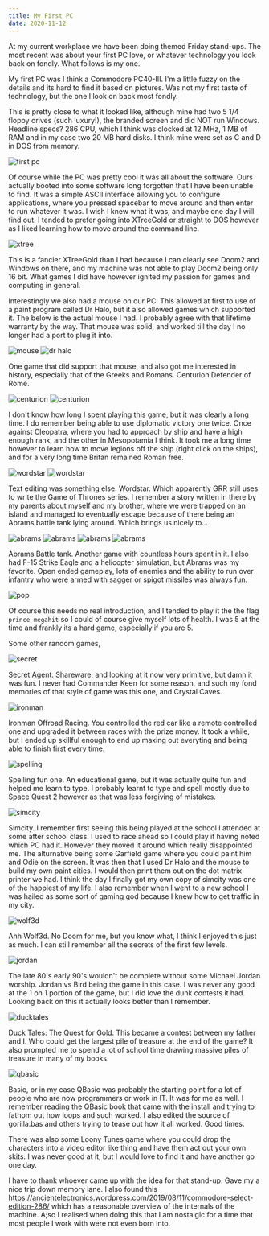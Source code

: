 ```yaml
---
title: My First PC
date: 2020-11-12
---
```


At my current workplace we have been doing themed Friday stand-ups. The most recent was about your first PC love, or whatever technology you look back on fondly. What follows is my one. 

My first PC was I think a Commodore PC40-III. I'm a little fuzzy on the details and its hard to find it based on pictures. Was not my first taste of technology, but the one I look on back most fondly.

This is pretty close to what it looked like, although mine had two 5 1/4 floppy drives (such luxury!), the branded screen and did NOT run Windows. Headline specs? 286 CPU, which I think was clocked at 12 MHz, 1 MB of RAM and in my case two 20 MB hard disks. I think mine were set as C and D in DOS from memory.

![first pc](/static/first-pc/first_pc.png)

Of course while the PC was pretty cool it was all about the software. Ours actually booted into some software long forgotten that I have been unable to find. It was a simple ASCII interface allowing you to configure applications, where you pressed spacebar to move around and then enter to run whatever it was. I wish I knew what it was, and maybe one day I will find out. I tended to prefer going into XTreeGold or straight to DOS however as I liked learning how to move around the command line.

![xtree](/static/first-pc/xtreegold.png)

This is a fancier XTreeGold than I had because I can clearly see Doom2 and Windows on there, and my machine was not able to play Doom2 being only 16 bit. What games I did have however ignited my passion for games and computing in general.

Interestingly we also had a mouse on our PC. This allowed at first to use of a paint program called Dr Halo, but it also allowed games which supported it. The below is the actual mouse I had. I probably agree with that lifetime warranty by the way. That mouse was solid, and worked till the day I no longer had a port to plug it into.

![mouse](/static/first-pc/mouse.png)
![dr halo](/static/first-pc/drhalo.png)

One game that did support that mouse, and also got me interested in history, especially that of the Greeks and Romans. Centurion Defender of Rome.

![centurion](/static/first-pc/centurion.png)
![centurion](/static/first-pc/centurion2.png)

I don't know how long I spent playing this game, but it was clearly a long time. I do remember being able to use diplomatic victory one twice. Once against Cleopatra, where you had to approach by ship and have a high enough rank, and the other in Mesopotamia I think. It took me a long time however to learn how to move legions off the ship (right click on the ships), and for a very long time Britan remained Roman free.

![wordstar](/static/first-pc/wordstar.png)
![wordstar](/static/first-pc/wordstar2.png)

Text editing was something else. Wordstar. Which apparently GRR still uses to write the Game of Thrones series. I remember a story written in there by my parents about myself and my brother, where we were trapped on an island and managed to eventually escape because of there being an Abrams battle tank lying around. Which brings us nicely to...

![abrams](/static/first-pc/abrams.gif)
![abrams](/static/first-pc/abrams2.png)
![abrams](/static/first-pc/abrams3.jpeg)
![abrams](/static/first-pc/abrams4.jpeg)

Abrams Battle tank. Another game with countless hours spent in it. I also had F-15 Strike Eagle and a helicopter simulation, but Abrams was my favorite. Open ended gameplay, lots of enemies and the ability to run over infantry who were armed with sagger or spigot missiles was always fun.

![pop](/static/first-pc/pop.png)

Of course this needs no real introduction, and I tended to play it the the flag `prince megahit` so I could of course give myself lots of health. I was 5 at the time and frankly its a hard game, especially if you are 5. 

Some other random games,

![secret](/static/first-pc/secret.jpeg)

Secret Agent. Shareware, and looking at it now very primitive, but damn it was fun. I never had Commander Keen for some reason, and such my fond memories of that style of game was this one, and Crystal Caves.

![ironman](/static/first-pc/ironman.jpeg)

Ironman Offroad Racing. You controlled the red car like a remote controlled one and upgraded it between races with the prize money. It took a while, but I ended up skillful enough to end up maxing out everyting and being able to finish first every time.

![spelling](/static/first-pc/spelling.gif)

Spelling fun one. An educational game, but it was actually quite fun and helped me learn to type. I probably learnt to type and spell mostly due to Space Quest 2 however as that was less forgiving of mistakes.

![simcity](/static/first-pc/simcity.jpeg)

Simcity. I remember first seeing this being played at the school I attended at some after school class. I used to race ahead so I could play it having noted which PC had it. However they moved it around which really disappointed me. The alturnative being some Garfield game where you could paint him and Odie on the screen. It was then that I used Dr Halo and the mouse to build my own paint cities. I would then print them out on the dot matrix printer we had. I think the day I finally got my own copy of simcity was one of the happiest of my life. I also remember when I went to a new school I was hailed as some sort of gaming god because I knew how to get traffic in my city.

![wolf3d](/static/first-pc/wolf3d.png)

Ahh Wolf3d. No Doom for me, but you know what, I think I enjoyed this just as much. I can still remember all the secrets of the first few levels.

![jordan](/static/first-pc/jordan.jpeg)

The late 80's early 90's wouldn't be complete without some Michael Jordan worship. Jordan vs Bird being the game in this case. I was never any good at the 1 on 1 portion of the game, but I did love the dunk contests it had. Looking back on this it actually looks better than I remember.

![ducktales](/static/first-pc/ducktales.jpg)

Duck Tales: The Quest for Gold. This became a contest between my father and I. Who could get the largest pile of treasure at the end of the game? It also prompted me to spend a lot of school time drawing massive piles of treasure in many of my books.

![qbasic](/static/first-pc/qbasic.png)

Basic, or in my case QBasic was probably the starting point for a lot of people who are now programmers or work in IT. It was for me as well. I remember reading the QBasic book that came with the install and trying to fathom out how loops and such worked. I also edited the source of gorilla.bas and others trying to tease out how it all worked. Good times.

There was also some Loony Tunes game where you could drop the characters into a video editor like thing and have them act out your own skits. I was never good at it, but I would love to find it and have another go one day.

I have to thank whoever came up with the idea for that stand-up. Gave my a nice trip down memory lane. I also found this https://ancientelectronics.wordpress.com/2019/08/11/commodore-select-edition-286/ which has a reasonable overview of the internals of the machine. A;so I realised when doing this that I am nostalgic for a time that most people I work with were not even born into.